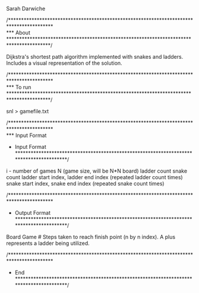 Sarah Darwiche

/***************************************************************************************** <br>*** About</br>
 ****************************************************************************************/

Dijkstra's shortest path algorithm implemented with snakes and ladders.
Includes a visual representation of the solution.


/***************************************************************************************** <br>*** To run </br>
 ****************************************************************************************/

snl > gamefile.txt 


/***************************************************************************************** <br>*** Input Format</br>
 * Input Format
 ****************************************************************************************/

i - number of games
N (game size, will be N*N board) 
ladder count 
snake count
ladder start index, ladder end index (repeated ladder count times)
snake start index, snake end index (repeated snake count times)

/*****************************************************************************************
 * Output Format
 ****************************************************************************************/

Board Game #
Steps taken to reach finish point (n by n index).
A plus represents a ladder being utilized.

/*****************************************************************************************
 * End
 ****************************************************************************************/



